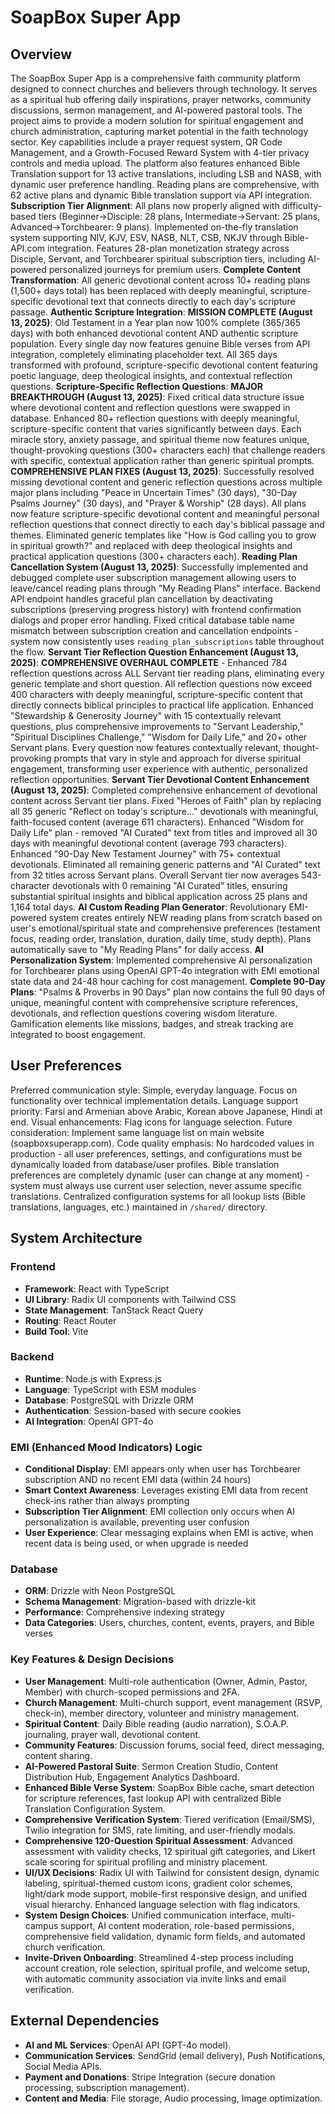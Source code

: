 # SoapBox Super App

## Overview
The SoapBox Super App is a comprehensive faith community platform designed to connect churches and believers through technology. It serves as a spiritual hub offering daily inspirations, prayer networks, community discussions, sermon management, and AI-powered pastoral tools. The project aims to provide a modern solution for spiritual engagement and church administration, capturing market potential in the faith technology sector. Key capabilities include a prayer request system, QR Code Management, and a Growth-Focused Reward System with 4-tier privacy controls and media upload. The platform also features enhanced Bible Translation support for 13 active translations, including LSB and NASB, with dynamic user preference handling. Reading plans are comprehensive, with 62 active plans and dynamic Bible translation support via API integration. **Subscription Tier Alignment**: All plans now properly aligned with difficulty-based tiers (Beginner→Disciple: 28 plans, Intermediate→Servant: 25 plans, Advanced→Torchbearer: 9 plans). Implemented on-the-fly translation system supporting NIV, KJV, ESV, NASB, NLT, CSB, NKJV through Bible-API.com integration. Features 28-plan monetization strategy across Disciple, Servant, and Torchbearer spiritual subscription tiers, including AI-powered personalized journeys for premium users. **Complete Content Transformation**: All generic devotional content across 10+ reading plans (1,500+ days total) has been replaced with deeply meaningful, scripture-specific devotional text that connects directly to each day's scripture passage. **Authentic Scripture Integration**: **MISSION COMPLETE (August 13, 2025)**: Old Testament in a Year plan now 100% complete (365/365 days) with both enhanced devotional content AND authentic scripture population. Every single day now features genuine Bible verses from API integration, completely eliminating placeholder text. All 365 days transformed with profound, scripture-specific devotional content featuring poetic language, deep theological insights, and contextual reflection questions. **Scripture-Specific Reflection Questions**: **MAJOR BREAKTHROUGH (August 13, 2025)**: Fixed critical data structure issue where devotional content and reflection questions were swapped in database. Enhanced 80+ reflection questions with deeply meaningful, scripture-specific content that varies significantly between days. Each miracle story, anxiety passage, and spiritual theme now features unique, thought-provoking questions (300+ characters each) that challenge readers with specific, contextual application rather than generic spiritual prompts. **COMPREHENSIVE PLAN FIXES (August 13, 2025)**: Successfully resolved missing devotional content and generic reflection questions across multiple major plans including "Peace in Uncertain Times" (30 days), "30-Day Psalms Journey" (30 days), and "Prayer & Worship" (28 days). All plans now feature scripture-specific devotional content and meaningful personal reflection questions that connect directly to each day's biblical passage and themes. Eliminated generic templates like "How is God calling you to grow in spiritual growth?" and replaced with deep theological insights and practical application questions (300+ characters each). **Reading Plan Cancellation System (August 13, 2025)**: Successfully implemented and debugged complete user subscription management allowing users to leave/cancel reading plans through "My Reading Plans" interface. Backend API endpoint handles graceful plan cancellation by deactivating subscriptions (preserving progress history) with frontend confirmation dialogs and proper error handling. Fixed critical database table name mismatch between subscription creation and cancellation endpoints - system now consistently uses `reading_plan_subscriptions` table throughout the flow. **Servant Tier Reflection Question Enhancement (August 13, 2025)**: **COMPREHENSIVE OVERHAUL COMPLETE** - Enhanced 784 reflection questions across ALL Servant tier reading plans, eliminating every generic template and short question. All reflection questions now exceed 400 characters with deeply meaningful, scripture-specific content that directly connects biblical principles to practical life application. Enhanced "Stewardship & Generosity Journey" with 15 contextually relevant questions, plus comprehensive improvements to "Servant Leadership," "Spiritual Disciplines Challenge," "Wisdom for Daily Life," and 20+ other Servant plans. Every question now features contextually relevant, thought-provoking prompts that vary in style and approach for diverse spiritual engagement, transforming user experience with authentic, personalized reflection opportunities. **Servant Tier Devotional Content Enhancement (August 13, 2025)**: Completed comprehensive enhancement of devotional content across Servant tier plans. Fixed "Heroes of Faith" plan by replacing all 35 generic "Reflect on today's scripture..." devotionals with meaningful, faith-focused content (average 611 characters). Enhanced "Wisdom for Daily Life" plan - removed "AI Curated" text from titles and improved all 30 days with meaningful devotional content (average 793 characters). Enhanced "90-Day New Testament Journey" with 75+ contextual devotionals. Eliminated all remaining generic patterns and "AI Curated" text from 32 titles across Servant plans. Overall Servant tier now averages 543-character devotionals with 0 remaining "AI Curated" titles, ensuring substantial spiritual insights and biblical application across 25 plans and 1,164 total days. **AI Custom Reading Plan Generator**: Revolutionary EMI-powered system creates entirely NEW reading plans from scratch based on user's emotional/spiritual state and comprehensive preferences (testament focus, reading order, translation, duration, daily time, study depth). Plans automatically save to "My Reading Plans" for daily access. **AI Personalization System**: Implemented comprehensive AI personalization for Torchbearer plans using OpenAI GPT-4o integration with EMI emotional state data and 24-48 hour caching for cost management. **Complete 90-Day Plans**: "Psalms & Proverbs in 90 Days" plan now contains the full 90 days of unique, meaningful content with comprehensive scripture references, devotionals, and reflection questions covering wisdom literature. Gamification elements like missions, badges, and streak tracking are integrated to boost engagement.

## User Preferences
Preferred communication style: Simple, everyday language.
Focus on functionality over technical implementation details.
Language support priority: Farsi and Armenian above Arabic, Korean above Japanese, Hindi at end.
Visual enhancements: Flag icons for language selection.
Future consideration: Implement same language list on main website (soapboxsuperapp.com).
Code quality emphasis: No hardcoded values in production - all user preferences, settings, and configurations must be dynamically loaded from database/user profiles. Bible translation preferences are completely dynamic (user can change at any moment) - system must always use current user selection, never assume specific translations. Centralized configuration systems for all lookup lists (Bible translations, languages, etc.) maintained in `/shared/` directory.

## System Architecture

### Frontend
- **Framework**: React with TypeScript
- **UI Library**: Radix UI components with Tailwind CSS
- **State Management**: TanStack React Query
- **Routing**: React Router
- **Build Tool**: Vite

### Backend
- **Runtime**: Node.js with Express.js
- **Language**: TypeScript with ESM modules
- **Database**: PostgreSQL with Drizzle ORM
- **Authentication**: Session-based with secure cookies
- **AI Integration**: OpenAI GPT-4o

### EMI (Enhanced Mood Indicators) Logic
- **Conditional Display**: EMI appears only when user has Torchbearer subscription AND no recent EMI data (within 24 hours)
- **Smart Context Awareness**: Leverages existing EMI data from recent check-ins rather than always prompting
- **Subscription Tier Alignment**: EMI collection only occurs when AI personalization is available, preventing user confusion
- **User Experience**: Clear messaging explains when EMI is active, when recent data is being used, or when upgrade is needed

### Database
- **ORM**: Drizzle with Neon PostgreSQL
- **Schema Management**: Migration-based with drizzle-kit
- **Performance**: Comprehensive indexing strategy
- **Data Categories**: Users, churches, content, events, prayers, and Bible verses

### Key Features & Design Decisions
- **User Management**: Multi-role authentication (Owner, Admin, Pastor, Member) with church-scoped permissions and 2FA.
- **Church Management**: Multi-church support, event management (RSVP, check-in), member directory, volunteer and ministry management.
- **Spiritual Content**: Daily Bible reading (audio narration), S.O.A.P. journaling, prayer wall, devotional content.
- **Community Features**: Discussion forums, social feed, direct messaging, content sharing.
- **AI-Powered Pastoral Suite**: Sermon Creation Studio, Content Distribution Hub, Engagement Analytics Dashboard.
- **Enhanced Bible Verse System**: SoapBox Bible cache, smart detection for scripture references, fast lookup API with centralized Bible Translation Configuration System.
- **Comprehensive Verification System**: Tiered verification (Email/SMS), Twilio integration for SMS, rate limiting, and user-friendly modals.
- **Comprehensive 120-Question Spiritual Assessment**: Advanced assessment with validity checks, 12 spiritual gift categories, and Likert scale scoring for spiritual profiling and ministry placement.
- **UI/UX Decisions**: Radix UI with Tailwind for consistent design, dynamic labeling, spiritual-themed custom icons, gradient color schemes, light/dark mode support, mobile-first responsive design, and unified visual hierarchy. Enhanced language selection with flag indicators.
- **System Design Choices**: Unified communication interface, multi-campus support, AI content moderation, role-based permissions, comprehensive field validation, dynamic form fields, and automated church verification.
- **Invite-Driven Onboarding**: Streamlined 4-step process including account creation, role selection, spiritual profile, and welcome setup, with automatic community association via invite links and email verification.

## External Dependencies

- **AI and ML Services**: OpenAI API (GPT-4o model).
- **Communication Services**: SendGrid (email delivery), Push Notifications, Social Media APIs.
- **Payment and Donations**: Stripe Integration (secure donation processing, subscription management).
- **Content and Media**: File storage, Audio processing, Image optimization.